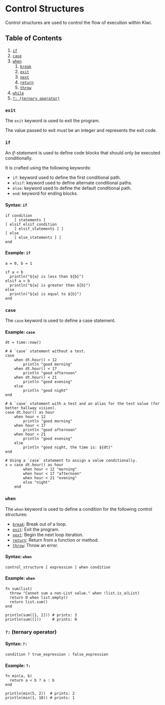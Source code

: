 
# Control Structures

Control structures are used to control the flow of execution within Kiwi. 

## Table of Contents
1. [`if`](#if)
2. [`case`](#case)
3. [`when`](#when)
    1. [`break`](loops.md#exit-a-loop)
    2. [`exit`](#exit)
    3. [`next`](loops.md#loop-continuation)
    4. [`return`](functions.md#return-value)
    5. [`throw`](error_handling.md#throwing-an-error)
4. [`while`](loops.md#while)
5. [`?: (ternary operator)`](#ternary-operator)

### `exit`

The `exit` keyword is used to exit the program.

The value passed to exit must be an integer and represents the exit code.

### `if`

An *if-statement* is used to define code blocks that should only be executed conditionally. 

It is crafted using the following keywords:

- `if`: keyword used to define the first conditional path. 
- `elsif`: keyword used to define alternate conditional paths.
- `else`: keyword used to define the default conditional path.
- `end`: keyword for ending blocks.

#### Syntax: `if`

```kiwi
if condition
    [ statements ]
[ elsif elsif_condition
    [ elsif_statements ] ]
[ else
    [ else_statements ] ]
end
```

#### Example: `if`
```kiwi
a = 0, b = 1

if a < b
  println("${a} is less than ${b}")
elsif a > b
  println("${a} is greater than ${b}")
else
  println("${a} is equal to ${b}")
end
```

### `case`

The `case` keyword is used to define a case statement.

#### Example: `case`

```hayward
dt = time::now()

# A `case` statement without a test.
case
    when dt.hour() < 12
        println "good morning"
    when dt.hour() < 17
        println "good afternoon"
    when dt.hour() < 21
        println "good evening"
    else
        println "good night"
end

# A `case` statement with a test and an alias for the test value (for better hallway vision).
case dt.hour() as hour
    when hour < 12
        println "good morning"
    when hour < 17
        println "good afternoon"
    when hour < 21
        println "good evening"
    else
        println "good night, the time is: ${dt}"
end

# Using a `case` statement to assign a value conditionally.
x = case dt.hour() as hour
        when hour < 12 "morning"
        when hour < 17 "afternoon"
        when hour < 21 "evening"
        else "night"
    end
```

### `when`

The `when` keyword is used to define a condition for the following control structures:

- [`break`](loops.md#exit-a-loop): Break out of a loop.
- [`exit`](#exit): Exit the program.
- [`next`](loops.md#loop-continuation): Begin the next loop iteration.
- [`return`](functions.md#return-value): Return from a function or method.
- [`throw`](error_handling.md#throwing-an-error): Throw an error.

#### Syntax: `when`

```kiwi
control_structure [ expression ] when condition
```

#### Example: `when`

```kiwi
fn sum(list)
  throw "Cannot sum a non-List value." when !list.is_a(List)
  return 0 when list.empty()
  return list.sum()
end

println(sum([1, 2])) # prints: 3
println(sum([]))     # prints: 0
```

### `?:` (ternary operator)

#### Syntax: `?:`

```kiwi
condition ? true_expression : false_expression
```

#### Example: `?:`

```kiwi
fn min(a, b)
  return a < b ? a : b
end

println(min(5, 2))  # prints: 2
println(min(1, 10)) # prints: 1
```